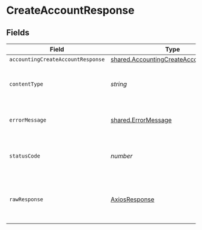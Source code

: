 # CreateAccountResponse


## Fields

| Field                                                                                            | Type                                                                                             | Required                                                                                         | Description                                                                                      |
| ------------------------------------------------------------------------------------------------ | ------------------------------------------------------------------------------------------------ | ------------------------------------------------------------------------------------------------ | ------------------------------------------------------------------------------------------------ |
| `accountingCreateAccountResponse`                                                                | [shared.AccountingCreateAccountResponse](../../models/shared/accountingcreateaccountresponse.md) | :heavy_minus_sign:                                                                               | Success                                                                                          |
| `contentType`                                                                                    | *string*                                                                                         | :heavy_check_mark:                                                                               | HTTP response content type for this operation                                                    |
| `errorMessage`                                                                                   | [shared.ErrorMessage](../../models/shared/errormessage.md)                                       | :heavy_minus_sign:                                                                               | The request made is not valid.                                                                   |
| `statusCode`                                                                                     | *number*                                                                                         | :heavy_check_mark:                                                                               | HTTP response status code for this operation                                                     |
| `rawResponse`                                                                                    | [AxiosResponse](https://axios-http.com/docs/res_schema)                                          | :heavy_minus_sign:                                                                               | Raw HTTP response; suitable for custom response parsing                                          |